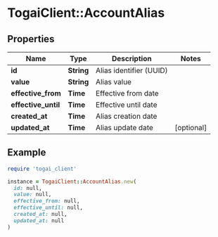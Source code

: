 # TogaiClient::AccountAlias

## Properties

| Name | Type | Description | Notes |
| ---- | ---- | ----------- | ----- |
| **id** | **String** | Alias identifier (UUID) |  |
| **value** | **String** | Alias value |  |
| **effective_from** | **Time** | Effective from date |  |
| **effective_until** | **Time** | Effective until date |  |
| **created_at** | **Time** | Alias creation date |  |
| **updated_at** | **Time** | Alias update date | [optional] |

## Example

```ruby
require 'togai_client'

instance = TogaiClient::AccountAlias.new(
  id: null,
  value: null,
  effective_from: null,
  effective_until: null,
  created_at: null,
  updated_at: null
)
```

